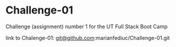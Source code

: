 # Challenge-01
Challenge (assignment) number 1 for the UT Full Stack Boot Camp

link to Chalenge-01: git@github.com:marianfediuc/Challenge-01.git